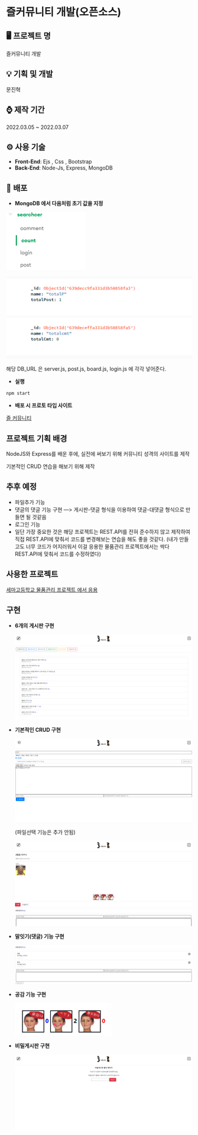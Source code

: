 # 즐커뮤니티 개발(오픈소스)

## 🖥 프로젝트 명

즐커뮤니티 개발 

## 💡 기획 및 개발

문진혁

## ⌚ 제작 기간

2022.03.05 ~ 2022.03.07 

## ⚙ 사용 기술

- **Front-End**: Ejs , Css , Bootstrap
- **Back-End**: Node-Js, Express, MongoDB

## 🚀  배포

- **MongoDB 에서 다음처럼 초기 값을 지정**

![Untitled](./images/Untitled.png)

![Untitled](./images/Untitled%201.png)

해당 DB_URL 은 server.js, post.js, board.js, login.js 에 각각 넣어준다. 

- **실행**

```jsx
npm start
```

- **배포 시 프로토 타입 사이트**

[즐 커뮤니티](https://port-0-zzul-community-project-ngsnp25lbs5jgw7.gksl2.cloudtype.app/)

## 프로젝트 기획 배경

 NodeJS와 Express를 배운 후에, 실전에 써보기 위해 커뮤니티 성격의 사이트를 제작

기본적인 CRUD 연습을 해보기 위해 제작

## 추후 예정

- 파일추가 기능
- 댓글의 댓글 기능 구현 —> 게시판-댓글 형식을 이용하여 댓글-대댓글 형식으로 만들면 될 것같음
- 로그인 기능
- 일단 가장 중요한 것은 해당 프로젝트는 REST.API를 전혀 준수하지 않고 제작하여 직접 REST.API에 맞춰서 코드를 변경해보는 연습을 해도 좋을 것같다.
(내가 만들고도 너무 코드가 어지러워서 이걸 응용한 물품관리 프로젝트에서는 싹다 REST.API에 맞춰서 코드를 수정하였다)

## 사용한 프로젝트

[세마고등학교 물품관리 프로젝트 에서 응용](https://github.com/jinhuyk/semasicencedata-portfolio)


## 구현

- **6개의 게시판 구현**
    
    ![Untitled](./images/Untitled%202.png)
    
- **기본적인 CRUD 구현**
    
    ![Untitled](./images/Untitled%203.png)
    
    (파일선택 기능은 추가 안됨)
    
    ![Untitled](./images/Untitled%204.png)
    
- **말잇기(댓글) 기능 구현**
    
    ![Untitled](./images/Untitled%205.png)
    

- **공감 기능 구현**
    
    ![Untitled](./images/Untitled%206.png)
    

- **비밀게시판 구현**
    
    ![Untitled](./images/Untitled%207.png)
